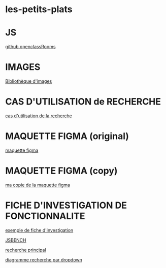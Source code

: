 # les-petits-plats

# JS

[github openclassRooms](https://github.com/OpenClassrooms-Student-Center/PetitsPlats2.0)

# IMAGES

[Bibliothèque d'images](https://course.oc-static.com/projects/516_JS/P7/Photos+P7+JS+Les+petits+plats.zip)

# CAS D'UTILISATION de RECHERCHE

[cas d'utilisation de la recherche](https://course.oc-static.com/projects/516_JS/P7/Cas+d%E2%80%99utilisation+%2303+_+Filtrer+les+recettes+dans+l%E2%80%99interface+utilisateur+-+Front-end+P6+(Algorithms)+.pdf)


# MAQUETTE FIGMA (original)

[maquette figma](https://www.figma.com/file/LY5VQTAqnrAf0bWObOBrt8/Les-petits-plats---Maquette-2.0?type=design&node-id=0%3A1&t=23dNyQrjg9DVtnrM-1)

# MAQUETTE FIGMA (copy)

[ma copie de la maquette figma](
https://www.figma.com/file/loy9NRlBMDxImAkp7dogM7/Les-petits-plats---Maquette-2.0-(Copy)?type=design&node-id=0-1&mode=design&t=HteJ5NtZSVpEHKgV-0)

# FICHE D'INVESTIGATION DE FONCTIONNALITE

[exemple de fiche d'investigation](https://s3-eu-west-1.amazonaws.com/course.oc-static.com/projects/Front-End+V2/P6+Algorithms/Fiche+d%E2%80%99investigation+fonctionnalite%CC%81.pdf)




[JSBENCH](https://jsben.ch/ny2Fd)

[recherche principal](
https://viewer.diagrams.net/?tags=%7B%7D&highlight=0000ff&edit=_blank&layers=1&nav=1&title=diagram1#R7Vpdk9smFP01fuyOJPTlx42923Ymm0m77SR5xBZrkZGFi9Dazq8vGPQFeK2sLWvT9MGyuEII3XvO4QKagNl69yuFm%2FSBJCibeE6ym4D5xPPCMOJHYdhLA4hdaVhRnEhTy%2FCIvyFldJS1xAkqOhUZIRnDm65xSfIcLVnHBikl2261J5J1n7qBK2QYHpcwM62fcMJSaY29qLH%2FhvAqrZ7shlN5ZQ2ryupNihQmZNsygbsJmFFCmDxb72YoE76r%2FCLvuz9yte4YRTnrc8M%2FD9l84fxNQPQh%2FvTn%2B4fo8x%2FPv3iylWeYleqF55MZmNxOFyVT3Wb7yhe8Pe52Xni3TTFDjxu4FFe2PPDclrJ1xksuP1WNIsrQ7mhv3doHHDuIrBGje16lugEot20br7uOsqUtj%2FvKBlWgV3VTjS%2F4iXLHd7gmNFxzlzOKKLeVuQgwDxzHXSb9JSAO84L%2FZZAfvpEcCZM4ULRMEeU%2Fw6GUlHmCRCec6zi1wuL%2BBSd7FieHQzk5Npxsoi5PbgWReWmZwaLAy65fuk5EO8w%2Bi%2FObQJW%2BqHrifL5rVZvvVUE%2BEiWGEmh%2B5d0iJV2iF97HB0qjIF0hdgpdZqBagQgscahsFGWQ4eduf23BUU%2F4SHDOWjiINRw4Wnzle6q72pqiNQS0hrxYa0j6wWjogJX6tV8PHw%2BYcOFhfFRFQllKViSH2V1j1QDT1HlPyEZh5StibK8GI1gy0kXcazDGkUT3rZtE8Uv7WnPboTQANqsh9SQ2Xc8Ozt6oO0sSqm62NOHDQugqjwnlqYAXZrzz7xZciMMVO7gohGshloeSuHUC7k2tTcl6URbX0Vlfo4VFZ2MLvXX2XM6n7n9MZ8O%2BUHbsgbqOzgLQxUFd%2FtF0tur329fZS%2BrluTJoj2Uc3DjTQIRUHqNOZEM9nx04sq45A%2Fg9X2Zl0UpoRRJrym5O1lWGe0h5zRo88eXxRWOrsU7CwJL0uhYRqI0Xl2Nv%2BjPSCQxCJzea3sRB5PqePEbxuHwCp%2FkETaokqFhSvGGY5GPTxfWCjgd92yTxynyJf0a%2B%2BIPwxYu64487Ll18O11Ye%2Fix5Pw4X1GUYO7UYmy%2BeNqiSuCOzxfX8MgV%2BeK22NJw5%2B1Oi5XcnZ5LnDuAnTeFCwymmEHuu0ALi41cLH%2FCOxHyISa9vmPhgY0Gg7HA4qD%2FWXAMXnFfFpw7LJ3Hgj4LxmOygE8vuiyIx2ZB%2BKOw4IJo9vyeaJa57lho9szs542hWcttvDAYGc3RmGgeaSZwNkiPzAS04IbTfrn%2FLaVw36q2ERWK48%2BpEwHtOQ0OZIuX3Rky06UHfcOWUR5%2F8elASc3N7iKFG3HKAwazDGVkReGax3WDKOadQ1S%2F9rG5cIqqB4YqtF1qkUvLvoAt%2B7Jt7epL0hejKjD3HGZ8VobFxvhMPPDpCR82xeUMz6EyLkWZMSjg5CARrvXhKNYXv%2FIw1ZUTHrqEbPPCiNu199RDDdy%2B6fd62f86fh9wT92PQVsAbxwnejmx5YUWLy4tjOBIaK6zu%2BNpuhZ5Wkj77u7oQhzpw%2BfQuztTAzH3OH99JnIBVrnTIy5phTa0hHawr4F827ouZhhmuIBy2fbWXKb6i5QM1YtYjtoQKQ7YPiBAiqBSvtG1TP8%2BKOw5hgSDef3iWtZXfUb7NEdsZ%2FidKOiY7isrlqb077heLSy82Hy5KKs3n3%2BCu38B)


[diagramme recherche par dropdown](
https://viewer.diagrams.net/?tags=%7B%7D&highlight=0000ff&edit=_blank&layers=1&nav=1&title=diagram2#R7Vpbc6M2FP41TJ82gxBg85jrbmfanW2Tme32TQHFKAVEhYjt%2FvpKQpiLsMPGF5yZPNgjHSQhnXO%2Bcz4d24LX6eozQ3n8O41wYjl2tLLgjeU4cxCIbylYVwLX14IFI1ElAo3gnvyHtdDW0pJEuOgM5JQmnORdYUizDIe8I0OM0WV32BNNum%2FN0QIbgvsQJab0O4l4rI%2FlzBr5F0wWcf1mUJ8vRfVgfZIiRhFdtkTw1oLXjFJetdLVNU6k7mq9VPPutjzdbIzhjI%2BZ8MfX5UPx9f6fO%2B9P7yV6iNjfd%2BiTXuUFJaU%2B8I11Da3L4LHkett8XetCrCfULjpXy5hwfJ%2BjUD5ZCsMLWczTRPSAaOpFMeN4tXW3YKMD4TuYppiztRiiJ8y8aoZ2G18rcdnYANhaFrf072oZ0mZfbBZuNCMaWjk%2FoSjH1EYkHEV3KeMxXdAMJbeN9IrRMouwXNUWvWbMb5TmWlPPmPO19npUctrVI14R%2FpecfuHp3o%2FWk5uVXll11nUnE8dtTZLdH%2B1nzTTVq%2BdV55OH2m0xgT%2FEFpjv0NV82LIMJ4iTl%2B76Q4bSU79RIt688QjgBReBDR3Hm9u%2B6wG%2F4yAO7Fm%2B2qVeow2L%2FrIze%2FdCBS1ZiI2FlBdtTvd2x4IfjlWLKk3v0JU70gH9PR1wr0jhGiH114xwghJSiLfTzIKXluMnYv9Xj0y0FrL1QEsu0pxjJ%2Bqb4VDYTzVpacnA3p9gjCNFUapGhOUyqHoaYyY%2BUt2MZCHJZV6TilYIQE9PJIyreF8Ybth1suNHfK8b8QEcCPnuQMifHSvke4YhTahm0aUkGaIXJqgoSNhVS1eH7xR1Y8O%2BO2zelv28AfPVsj2zgxP0wrg9LowbC0G3uxDwxiWWQ%2BUD%2Fy3hg%2BE0FwMKSWZlBFBxgNFcEM5MtnGmuG8WqhXqEa3ocV6hwO2Ggg2FbocCf8CX%2FGOFgtlHkh4dLuYjwwXYEi%2F2pYkz%2B8KxA2g7UKSUOXC7PNEFp4Xz3IBzmJB%2FS5WFS4Ffu5R4FIBKBZZRKrGUPRa5Mkkf5dEvanANbBOmMU0fy%2BIkEPW7URLaAxCFAxANjgXRYEqIghZAG7i%2BAlHQAWiD1xNkdHu%2FlP5zEBUMCa1bA3KJtWI7giHs%2BZZOB1szdm888L2eN1U7OCiuaxXuZIdj6yWoyKva1RNZSXc8BEBB0NfiUAnFBGg%2FPh4MoMCsNaWkkIFQ3lWeqYqGzeVF0BnekJkWVcF8iOJMzFhAV9k%2BMJXtBqdkLJuq4wdlGREPxxYWqmr2VJUFYJYWKuIg4PAsMWNShgInWJH%2BrOL25ggL3k1KJHrXfncAOYPX%2FvnRkAMMfZwpkzgkAryxCJhNioAxNZlps27Pneur7FRZF05bX57Im2cjvRk6k3rzzPBmJHiQ4jel2v5CNpEq4QyQIvF8euYDezdBbyiAD90Ej0Z96p%2BcW2pVVe9KnbiQ%2BsVZgl%2FqlLiVdZ6Fgn3vdf06p9QvfI%2FUcu62ueUn%2B8J2NvfvLQRT9b5hRoTaMJswSoEtDnKaKAUn5UNvNLfgh%2Bdn7%2BB92Nt9L4zhDCpp0Blr00lvjvU2XylDqww5cbpzetU8b%2BDHn6FKyhv%2B%2BSO6zd%2BvqsJg8x82ePs%2F)